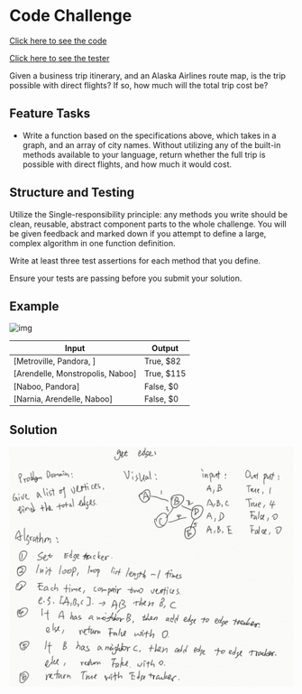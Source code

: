 # Code Challenge

[Click here to see the code](get_edge.py)

[Click here to see the tester](../../../tests/challenges/get_edge/test_get_edge.py)

Given a business trip itinerary, and an Alaska Airlines route map, is the trip possible with direct flights? If so, how much will the total trip cost be?

## Feature Tasks

- Write a function based on the specifications above, which takes in a graph, and an array of city names. Without utilizing any of the built-in methods available to your language, return whether the full trip is possible with direct flights, and how much it would cost.

## Structure and Testing

Utilize the Single-responsibility principle: any methods you write should be clean, reusable, abstract component parts to the whole challenge. You will be given feedback and marked down if you attempt to define a large, complex algorithm in one function definition.

Write at least three test assertions for each method that you define.

Ensure your tests are passing before you submit your solution.

## Example

![img](https://codefellows.github.io/common_curriculum/data_structures_and_algorithms/Code_401/class-37/GraphDay27.PNG)

|Input|Output|
|--|--|
|[Metroville, Pandora, ] |True, $82|
|[Arendelle, Monstropolis, Naboo]|True, $115|
|[Naboo, Pandora]|False, $0|
|[Narnia, Arendelle, Naboo]|False, $0|

## Solution

![img](1.png)
